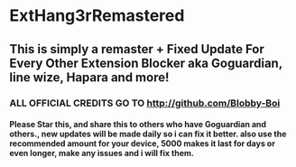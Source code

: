 # ExtHang3rRemastered
## This is simply a remaster + Fixed Update For Every Other Extension Blocker aka Goguardian, line wize, Hapara and more! 
### ALL OFFICIAL CREDITS GO TO http://github.com/Blobby-Boi
#### Please Star this, and share this to others who have Goguardian and others., new updates will be made daily so i can fix it better. also use the recommended amount for your device, 5000 makes it last for days or even longer, make any issues and i will fix them.
